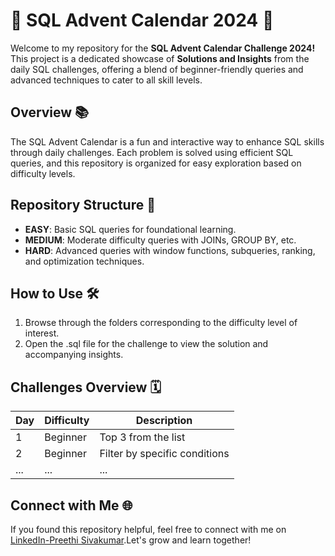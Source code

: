 # 🎄 SQL Advent Calendar 2024 🎄
Welcome to my repository for the **SQL Advent Calendar Challenge 2024!** This project is a dedicated showcase of **Solutions and Insights** from the daily SQL challenges, offering a blend of beginner-friendly queries and advanced techniques to cater to all skill levels.

## Overview 📚
The SQL Advent Calendar is a fun and interactive way to enhance SQL skills through daily challenges. Each problem is solved using efficient SQL queries, and this repository is organized for easy exploration based on difficulty levels.

## Repository Structure 📂
- **EASY**: Basic SQL queries for foundational learning.
- **MEDIUM**: Moderate difficulty queries with JOINs, GROUP BY, etc.
- **HARD**: Advanced queries with window functions, subqueries, ranking, and optimization techniques.

## How to Use 🛠
1. Browse through the folders corresponding to the difficulty level of interest.
2. Open the .sql file for the challenge to view the solution and accompanying insights.

## Challenges Overview 🗓
| Day | Difficulty | Description                   |
|-----|------------|-------------------------------|
| 1   | Beginner   | Top 3 from the list           |
| 2   | Beginner   | Filter by specific conditions |
| ... | ...        | ...                           |

## Connect with Me 🌐
If you found this repository helpful, feel free to connect with me on [LinkedIn-Preethi Sivakumar]([https://linkedin.com/in/preethi-sivakumar/196](https://www.linkedin.com/in/preethisivakumar196?utm_source=share&utm_campaign=share_via&utm_content=profile&utm_medium=ios_app)).Let's grow and learn together!
